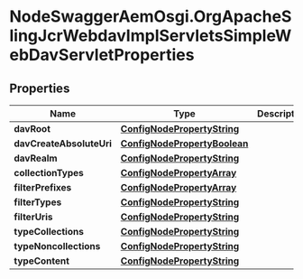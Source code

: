 # NodeSwaggerAemOsgi.OrgApacheSlingJcrWebdavImplServletsSimpleWebDavServletProperties

## Properties
Name | Type | Description | Notes
------------ | ------------- | ------------- | -------------
**davRoot** | [**ConfigNodePropertyString**](ConfigNodePropertyString.md) |  | [optional] 
**davCreateAbsoluteUri** | [**ConfigNodePropertyBoolean**](ConfigNodePropertyBoolean.md) |  | [optional] 
**davRealm** | [**ConfigNodePropertyString**](ConfigNodePropertyString.md) |  | [optional] 
**collectionTypes** | [**ConfigNodePropertyArray**](ConfigNodePropertyArray.md) |  | [optional] 
**filterPrefixes** | [**ConfigNodePropertyArray**](ConfigNodePropertyArray.md) |  | [optional] 
**filterTypes** | [**ConfigNodePropertyString**](ConfigNodePropertyString.md) |  | [optional] 
**filterUris** | [**ConfigNodePropertyString**](ConfigNodePropertyString.md) |  | [optional] 
**typeCollections** | [**ConfigNodePropertyString**](ConfigNodePropertyString.md) |  | [optional] 
**typeNoncollections** | [**ConfigNodePropertyString**](ConfigNodePropertyString.md) |  | [optional] 
**typeContent** | [**ConfigNodePropertyString**](ConfigNodePropertyString.md) |  | [optional] 


